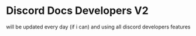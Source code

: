 # Discord Docs Developers V2
will be updated every day (if i can) and using all discord developers features
